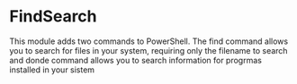 # FindSearch
This module adds two commands to PowerShell. The find command allows you to search for files in your system, requiring only the filename to search and donde command allows you to search information for progrmas installed in your sistem
